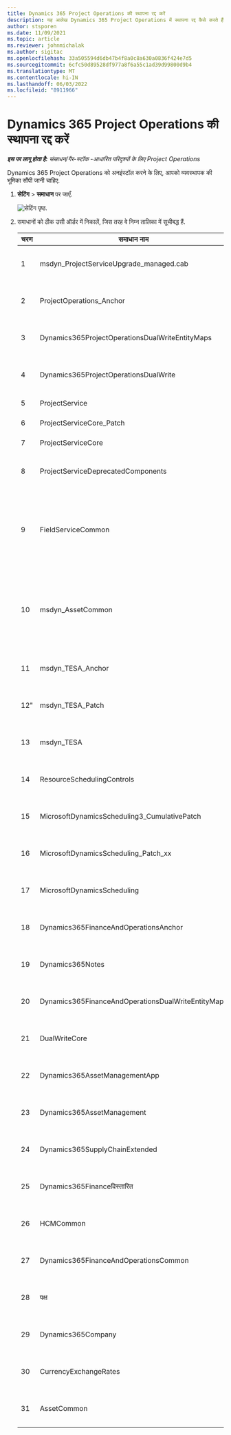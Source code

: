 ```yaml
---
title: Dynamics 365 Project Operations की स्थापना रद्द करें
description: यह आलेख Dynamics 365 Project Operations में स्थापना रद्द कैसे करते हैं, के बारे में जानकारी प्रदान करता है.
author: stsporen
ms.date: 11/09/2021
ms.topic: article
ms.reviewer: johnmichalak
ms.author: sigitac
ms.openlocfilehash: 33a505594d6db47b4f8a0c8a630a0836f424e7d5
ms.sourcegitcommit: 6cfc50d89528df977a8f6a55c1ad39d99800d9b4
ms.translationtype: MT
ms.contentlocale: hi-IN
ms.lasthandoff: 06/03/2022
ms.locfileid: "8911966"
---
```

# <a name="uninstall-dynamics-365-project-operations"></a>Dynamics 365 Project Operations की स्थापना रद्द करें 

_**इस पर लागू होता है:** संसाधन/गैर-स्टॉक -आधारित परिदृश्यों के लिए Project Operations_

Dynamics 365 Project Operations को अनइंस्टॉल करने के लिए, आपको व्यवस्थापक की भूमिका सौंपी जानी चाहिए.

1. **सेटिंग** > **समाधान** पर जाएँ.

    ![सेटिंग पृष्ठ.](./media/uninstall-proj-ops-solutions.png)
  
2. समाधानों को ठीक उसी ऑर्डर में निकालें, जिस तरह वे निम्न तालिका में सूचीबद्ध हैं. 

    | चरण | समाधान   नाम                                    | नोट                                                                                         |
    |------|----------------------------------------------------|----------------------------------------------------------------------------------------------|
    | 1 | msdyn_ProjectServiceUpgrade_managed.cab            | यदि नहीं मिलता है, तो इस समाधान को छोड़ दें.                                                            |
    | 2 | ProjectOperations_Anchor                           | यदि नहीं मिलता है, तो इस समाधान को छोड़ दें.                                                            |
    | 3 | Dynamics365ProjectOperationsDualWriteEntityMaps    | यदि नहीं मिलता है, तो इस समाधान को छोड़ दें.                                                            |
    | 4 | Dynamics365ProjectOperationsDualWrite              | यदि नहीं मिलता है, तो इस समाधान को छोड़ दें.                                                            |
    | 5 | ProjectService                                     | कोई अतिरिक्त नोट नहीं.                                                                         |
    | 6 | ProjectServiceCore_Patch                           | कोई अतिरिक्त नोट नहीं.                                                                         |
    | 7 | ProjectServiceCore                                 | कोई अतिरिक्त नोट नहीं.                                                                         |
    | 8 | ProjectServiceDeprecatedComponents                 | यदि नहीं मिलता है, तो इस समाधान को छोड़ दें.                                                            |
    | 9 | FieldServiceCommon                                 | Dynamics 365 Finance या Dynamics 365 Supply Chain Management के साथ दोहरे लेखन के लिए आवश्यक है.   |
    | 10 | msdyn_AssetCommon                                  | Dynamics 365 Finance या Dynamics 365 Supply Chain Management के साथ दोहरे लेखन के लिए आवश्यक है.   |
    | 11 | msdyn_TESA_Anchor                                  | Dynamics 365 Field Service के लिए आवश्यक है.                                                     |
    | 12" | msdyn_TESA_Patch                                   | Dynamics 365 Field Service के लिए आवश्यक है.                                                     |
    | 13 | msdyn_TESA                                         | Dynamics 365 Field Service के लिए आवश्यक है.                                                     |
    | 14 | ResourceSchedulingControls                         | Dynamics 365 Field Service के लिए आवश्यक है.                                                     |
    | 15 | MicrosoftDynamicsScheduling3_CumulativePatch       | Dynamics 365 Field Service के लिए आवश्यक है.                                                     |
    | 16 | MicrosoftDynamicsScheduling_Patch_xx               | Dynamics 365 Field Service के लिए आवश्यक है.                                                     |
    | 17 | MicrosoftDynamicsScheduling                        | Dynamics 365 Field Service के लिए आवश्यक है.                                                     |
    | 18 | Dynamics365FinanceAndOperationsAnchor              | यदि नहीं मिलता है, तो इस समाधान को छोड़ दें.                                                            |
    | 19 | Dynamics365Notes                                   | यदि नहीं मिलता है, तो इस समाधान को छोड़ दें.                                                            |
    | 20 | Dynamics365FinanceAndOperationsDualWriteEntityMaps | यदि नहीं मिलता है, तो इस समाधान को छोड़ दें.                                                            |
    | 21 | DualWriteCore                                      | यदि नहीं मिलता है, तो इस समाधान को छोड़ दें.                                                            |
    | 22 | Dynamics365AssetManagementApp                      | यदि नहीं मिलता है, तो इस समाधान को छोड़ दें.                                                            |
    | 23 | Dynamics365AssetManagement                         | यदि नहीं मिलता है, तो इस समाधान को छोड़ दें.                                                            |
    | 24 | Dynamics365SupplyChainExtended                     | यदि नहीं मिलता है, तो इस समाधान को छोड़ दें.                                                            |
    | 25 | Dynamics365Financeविस्तारित                         | यदि नहीं मिलता है, तो इस समाधान को छोड़ दें.                                                            |
    | 26 | HCMCommon                                          | यदि नहीं मिलता है, तो इस समाधान को छोड़ दें.                                                            |
    | 27 | Dynamics365FinanceAndOperationsCommon              | यदि नहीं मिलता है, तो इस समाधान को छोड़ दें.                                                            |
    | 28 | पक्ष                                              | यदि नहीं मिलता है, तो इस समाधान को छोड़ दें.                                                            |
    | 29 | Dynamics365Company                                 | यदि नहीं मिलता है, तो इस समाधान को छोड़ दें.                                                            |
    | 30 | CurrencyExchangeRates                              | यदि नहीं मिलता है, तो इस समाधान को छोड़ दें.                                                            |
    | 31 | AssetCommon                                        | यदि नहीं मिलता है, तो इस समाधान को छोड़ दें.                                                            |

